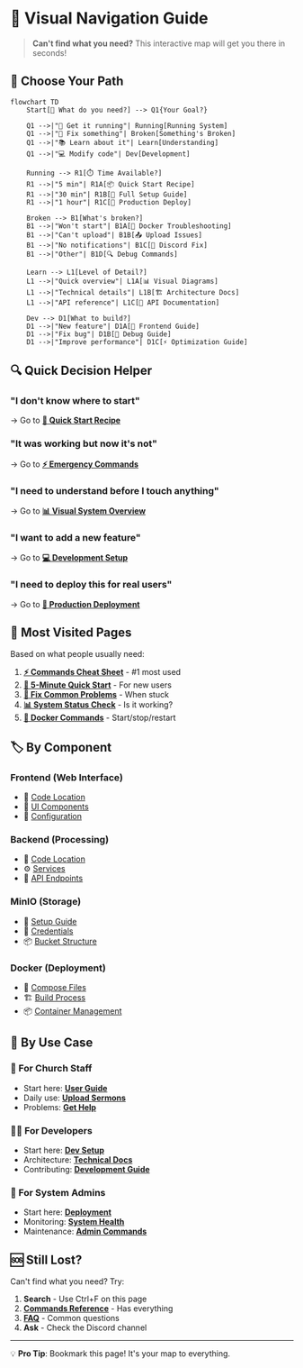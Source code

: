 # 🧭 Visual Navigation Guide

> **Can't find what you need?** This interactive map will get you there in seconds!

## 🎯 Choose Your Path

```mermaid
flowchart TD
    Start[🤔 What do you need?] --> Q1{Your Goal?}
    
    Q1 -->|"🚀 Get it running"| Running[Running System]
    Q1 -->|"🔧 Fix something"| Broken[Something's Broken]
    Q1 -->|"📚 Learn about it"| Learn[Understanding]
    Q1 -->|"💻 Modify code"| Dev[Development]
    
    Running --> R1[⏱️ Time Available?]
    R1 -->|"5 min"| R1A[📦 Quick Start Recipe]
    R1 -->|"30 min"| R1B[🔧 Full Setup Guide]
    R1 -->|"1 hour"| R1C[🚀 Production Deploy]
    
    Broken --> B1[What's broken?]
    B1 -->|"Won't start"| B1A[🐳 Docker Troubleshooting]
    B1 -->|"Can't upload"| B1B[📤 Upload Issues]
    B1 -->|"No notifications"| B1C[💬 Discord Fix]
    B1 -->|"Other"| B1D[🔍 Debug Commands]
    
    Learn --> L1[Level of Detail?]
    L1 -->|"Quick overview"| L1A[📊 Visual Diagrams]
    L1 -->|"Technical details"| L1B[🏗️ Architecture Docs]
    L1 -->|"API reference"| L1C[📡 API Documentation]
    
    Dev --> D1[What to build?]
    D1 -->|"New feature"| D1A[🎨 Frontend Guide]
    D1 -->|"Fix bug"| D1B[🐛 Debug Guide]
    D1 -->|"Improve performance"| D1C[⚡ Optimization Guide]
```

## 🔍 Quick Decision Helper

### "I don't know where to start"
→ Go to **[🍰 Quick Start Recipe](recipes/quick-start.md)**

### "It was working but now it's not"
→ Go to **[⚡ Emergency Commands](quick-reference/commands.md#emergency-commands)**

### "I need to understand before I touch anything"
→ Go to **[📊 Visual System Overview](architecture/overview.md)**

### "I want to add a new feature"
→ Go to **[💻 Development Setup](development/setup/local-setup.md)**

### "I need to deploy this for real users"
→ Go to **[🚀 Production Deployment](architecture/deployment/cloudflare-tunnel.md)**

## 📍 Most Visited Pages

Based on what people usually need:

1. **[⚡ Commands Cheat Sheet](quick-reference/commands.md)** - #1 most used
2. **[🍰 5-Minute Quick Start](recipes/quick-start.md)** - For new users
3. **[🔧 Fix Common Problems](operations/troubleshooting/critical-insights.md)** - When stuck
4. **[📊 System Status Check](quick-reference/commands.md#monitoring-commands)** - Is it working?
5. **[🚀 Docker Commands](quick-reference/commands.md#essential-commands)** - Start/stop/restart

## 🏷️ By Component

### Frontend (Web Interface)
- 📝 [Code Location](../frontend/)
- 🎨 [UI Components](development/guides/frontend-components.md)
- 🔧 [Configuration](development/setup/frontend-config.md)

### Backend (Processing)
- 📝 [Code Location](../backend/)
- ⚙️ [Services](development/guides/backend-services.md)
- 🔌 [API Endpoints](quick-reference/api.md)

### MinIO (Storage)
- 💾 [Setup Guide](architecture/deployment/secrets-setup.md)
- 🔐 [Credentials](quick-reference/credentials.md)
- 📦 [Bucket Structure](architecture/decisions/001-minio-storage.md)

### Docker (Deployment)
- 🐳 [Compose Files](../docker-compose.yml)
- 🏗️ [Build Process](operations/ci-cd/)
- 📦 [Container Management](quick-reference/commands.md#maintenance-commands)

## 🎯 By Use Case

### 👤 For Church Staff
- Start here: **[User Guide](recipes/)**
- Daily use: **[Upload Sermons](recipes/first-upload.md)**
- Problems: **[Get Help](operations/troubleshooting/)**

### 👨‍💻 For Developers
- Start here: **[Dev Setup](development/setup/)**
- Architecture: **[Technical Docs](architecture/)**
- Contributing: **[Development Guide](development/guides/)**

### 🔧 For System Admins
- Start here: **[Deployment](architecture/deployment/)**
- Monitoring: **[System Health](operations/monitoring/)**
- Maintenance: **[Admin Commands](quick-reference/commands.md#maintenance-commands)**

## 🆘 Still Lost?

Can't find what you need? Try:

1. **Search** - Use Ctrl+F on this page
2. **[Commands Reference](quick-reference/commands.md)** - Has everything
3. **[FAQ](operations/troubleshooting/faq.md)** - Common questions
4. **Ask** - Check the Discord channel

---

💡 **Pro Tip**: Bookmark this page! It's your map to everything.